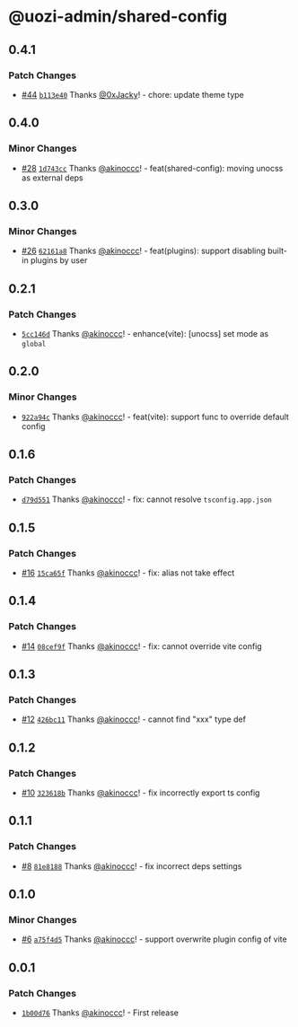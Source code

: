 # @uozi-admin/shared-config

## 0.4.1

### Patch Changes

- [#44](https://github.com/uozi-tech/admin-kit/pull/44) [`b113e40`](https://github.com/uozi-tech/admin-kit/commit/b113e407967f668273e485f4e63cec03ecdbb5b1) Thanks [@0xJacky](https://github.com/0xJacky)! - chore: update theme type

## 0.4.0

### Minor Changes

- [#28](https://github.com/uozi-tech/admin-kit/pull/28) [`1d743cc`](https://github.com/uozi-tech/admin-kit/commit/1d743ccfc8fc03d86373b38bd630e80a3a7c58d8) Thanks [@akinoccc](https://github.com/akinoccc)! - feat(shared-config): moving unocss as external deps

## 0.3.0

### Minor Changes

- [#26](https://github.com/uozi-tech/admin-kit/pull/26) [`62161a8`](https://github.com/uozi-tech/admin-kit/commit/62161a86c65bf5cfe7e2c56b00a398d2e210f445) Thanks [@akinoccc](https://github.com/akinoccc)! - feat(plugins): support disabling built-in plugins by user

## 0.2.1

### Patch Changes

- [`5cc146d`](https://github.com/uozi-tech/admin-kit/commit/5cc146dc79825e9b1d587cb8e2963d97df4d744c) Thanks [@akinoccc](https://github.com/akinoccc)! - enhance(vite): [unocss] set mode as `global`

## 0.2.0

### Minor Changes

- [`922a94c`](https://github.com/uozi-tech/admin-kit/commit/922a94c39daaa22a15c27b1146e151cba2cda306) Thanks [@akinoccc](https://github.com/akinoccc)! - feat(vite): support func to override default config

## 0.1.6

### Patch Changes

- [`d79d551`](https://github.com/uozi-tech/admin-kit/commit/d79d5516740cca3824903eea869b2a01396dd699) Thanks [@akinoccc](https://github.com/akinoccc)! - fix: cannot resolve `tsconfig.app.json`

## 0.1.5

### Patch Changes

- [#16](https://github.com/uozi-tech/admin-kit/pull/16) [`15ca65f`](https://github.com/uozi-tech/admin-kit/commit/15ca65f9b7fcf3e9ecbe694e06ba0c23c1cf4907) Thanks [@akinoccc](https://github.com/akinoccc)! - fix: alias not take effect

## 0.1.4

### Patch Changes

- [#14](https://github.com/uozi-tech/admin-kit/pull/14) [`08cef9f`](https://github.com/uozi-tech/admin-kit/commit/08cef9f707fe9fdeccc233b4b38ce149c576404f) Thanks [@akinoccc](https://github.com/akinoccc)! - fix: cannot override vite config

## 0.1.3

### Patch Changes

- [#12](https://github.com/uozi-tech/admin-kit/pull/12) [`426bc11`](https://github.com/uozi-tech/admin-kit/commit/426bc11e064c5fc3640fc707bfaab1a50b5b2774) Thanks [@akinoccc](https://github.com/akinoccc)! - cannot find "xxx" type def

## 0.1.2

### Patch Changes

- [#10](https://github.com/uozi-tech/admin-kit/pull/10) [`323618b`](https://github.com/uozi-tech/admin-kit/commit/323618b10acc25eedd1a26c9824e306c7f5188a7) Thanks [@akinoccc](https://github.com/akinoccc)! - fix incorrectly export ts config

## 0.1.1

### Patch Changes

- [#8](https://github.com/uozi-tech/admin-kit/pull/8) [`81e8188`](https://github.com/uozi-tech/admin-kit/commit/81e81881f68302c58d9419b150fa31ac075f6de3) Thanks [@akinoccc](https://github.com/akinoccc)! - fix incorrect deps settings

## 0.1.0

### Minor Changes

- [#6](https://github.com/uozi-tech/admin-kit/pull/6) [`a75f4d5`](https://github.com/uozi-tech/admin-kit/commit/a75f4d565d772d4dee5fd2cd64b28f267ddff5bc) Thanks [@akinoccc](https://github.com/akinoccc)! - support overwrite plugin config of vite

## 0.0.1

### Patch Changes

- [`1b00d76`](https://github.com/uozi-tech/admin-kit/commit/1b00d7606521619cf5ca9871a44269430ca52f2f) Thanks [@akinoccc](https://github.com/akinoccc)! - First release
